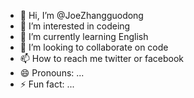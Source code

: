 - 👋 Hi, I’m @JoeZhangguodong
- 👀 I’m interested in codeing
- 🌱 I’m currently learning English
- 💞️ I’m looking to collaborate on code
- 📫 How to reach me twitter or facebook
- 😄 Pronouns: ...
- ⚡ Fun fact: ...

<!---
JoeZhangguodong/JoeZhangguodong is a ✨ special ✨ repository because its `README.md` (this file) appears on your GitHub profile.
You can click the Preview link to take a look at your changes.
--->
